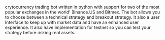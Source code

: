 crytocurrency trading bot written in python with support for two of the most popular exchanges in the world' Binance.US and Bitmex. The bot allows you to choose between a technical strategy and breakout strategy. It also a user Interface to keep up with market data and have an enhanced user experience. It also have implementation for testnet so you can test your strategy before risking real assets.
